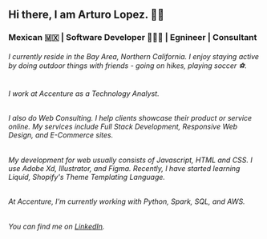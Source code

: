 ## Hi there, I am Arturo Lopez. 👋🏾
### Mexican 🇲🇽 | Software Developer 👨🏾‍💻 | Egnineer | Consultant

###### I currently reside in the Bay Area, Northern California. I enjoy staying active by doing outdoor things with friends - going on hikes, playing soccer ⚽.

###### I work at Accenture as a Technology Analyst.

###### I also do Web Consulting. I help clients showcase their product or service online. My services include Full Stack Development, Responsive Web Design, and E-Commerce sites.

###### My development for web usually consists of Javascript, HTML and CSS. I use Adobe Xd, Illustrator, and Figma. Recently, I have started learning Liquid, Shopify's Theme Templating Language.

###### At Accenture, I'm currently working with Python, Spark, SQL, and AWS.

<!--
**alopez96/alopez96** is a ✨ _special_ ✨ repository because its `README.md` (this file) appears on your GitHub profile.

Here are some ideas to get you started:

- 🔭 I’m currently working on ...
- 🌱 I’m currently learning ...
- 👯 I’m looking to collaborate on ...
- 🤔 I’m looking for help with ...
- 💬 Ask me about ...
- 📫 How to reach me: ...
- 😄 Pronouns: ...
- ⚡ Fun fact: ...
-->

<!-- Links to your social media accounts -->

<!-- https://www.linkedin.com/in/rturolopez/ - automatic!
[LinkedIn](https://www.linkedin.com/in/rturolopez/) -->

###### You can find me on [LinkedIn](https://www.linkedin.com/in/rturolopez/).